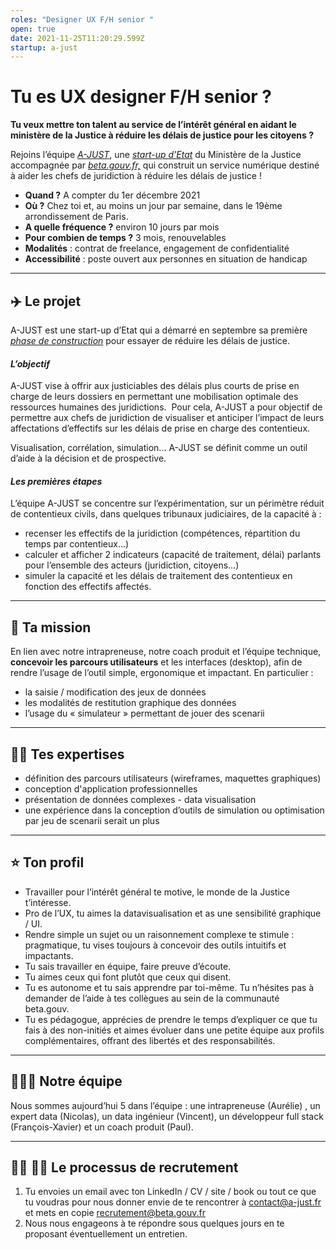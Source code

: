 ```yaml
---
roles: "Designer UX F/H senior "
open: true
date: 2021-11-25T11:20:29.599Z
startup: a-just
---
```

# **Tu es UX designer F/H senior ?**

**Tu veux mettre ton talent au service de l’intérêt général en aidant le ministère de la Justice à réduire les délais de justice pour les citoyens ?**

Rejoins l’équipe *[A-JUST](https://beta.gouv.fr/startups/a-just.html "https\://beta.gouv.fr/startups/a-just.html")*, une *[start-up d’Etat](https://beta.gouv.fr/approche/ "https\://beta.gouv.fr/approche/")* du Ministère de la Justice accompagnée par *[beta.gouv.fr,](https://beta.gouv.fr/ "https\://beta.gouv.fr/")* qui construit un service numérique destiné à aider les chefs de juridiction à réduire les délais de justice !

* **Quand ?** A compter du 1er décembre 2021
* **Où ?** Chez toi et, au moins un jour par semaine, dans le 19ème arrondissement de Paris.
* **A quelle fréquence ?** environ 10 jours par mois
* **Pour combien de temps ?** 3 mois, renouvelables
* **Modalités** : contrat de freelance, engagement de confidentialité
* **Accessibilité** : poste ouvert aux personnes en situation de handicap

- - -

## ✈️ **Le projet**

A-JUST est une start-up d’Etat qui a démarré en septembre sa première *[phase de construction](https://beta.gouv.fr/approche/construction "https\://beta.gouv.fr/approche/construction")* pour essayer de réduire les délais de justice.

#### *L’objectif*

A-JUST vise à offrir aux justiciables des délais plus courts de prise en charge de leurs dossiers en permettant une mobilisation optimale des ressources humaines des juridictions. 
Pour cela, A-JUST a pour objectif de permettre aux chefs de juridiction de visualiser et anticiper l’impact de leurs affectations d’effectifs sur les délais de prise en charge des contentieux.

Visualisation, corrélation, simulation... A-JUST se définit comme un outil  d’aide à la décision et de prospective.

#### ***Les premières étapes***

L’équipe A-JUST se concentre sur l’expérimentation, sur un périmètre réduit de contentieux civils, dans quelques tribunaux judiciaires, de la capacité à :

* recenser les effectifs de la juridiction (compétences, répartition du temps par contentieux...)
* calculer et afficher 2 indicateurs (capacité de traitement, délai) parlants pour l’ensemble des acteurs (juridiction, citoyens...)
* simuler la capacité et les délais de traitement des contentieux en fonction des effectifs affectés.

- - -

## 🎯 **Ta mission**

En lien avec notre intrapreneuse, notre coach produit et l’équipe technique, **concevoir les parcours utilisateurs** et les interfaces (desktop), afin de rendre l’usage de l’outil simple, ergonomique et impactant. En particulier :

* la saisie / modification des jeux de données 
* les modalités de restitution graphique des données 
* l’usage du « simulateur » permettant de jouer des scenarii

- - -

## 🧙‍♂️ **Tes expertises**

* définition des parcours utilisateurs (wireframes, maquettes graphiques)
* conception d'application professionnelles
* présentation de données complexes - data visualisation
* une expérience dans la conception d’outils de simulation ou optimisation par jeu de scenarii serait un plus

- - -

## ⭐ **Ton profil**

* Travailler pour l’intérêt général te motive, le monde de la Justice t’intéresse.
* Pro de l’UX, tu aimes la datavisualisation et as une sensibilité graphique / UI.
* Rendre simple un sujet ou un raisonnement complexe te stimule : pragmatique, tu vises toujours à concevoir des outils intuitifs et impactants.
* Tu sais travailler en équipe, faire preuve d’écoute. 
* Tu aimes ceux qui font plutôt que ceux qui disent.
* Tu es autonome et tu sais apprendre par toi-même. Tu n’hésites pas à demander de l’aide à tes collègues au sein de la communauté beta.gouv.
* Tu es pédagogue, apprécies de prendre le temps d’expliquer ce que tu fais à des non-initiés et aimes évoluer dans une petite équipe aux profils complémentaires, offrant des libertés et des responsabilités. 

- - -

## 👨‍🦱👱‍ **Notre équipe**

Nous sommes aujourd’hui 5 dans l’équipe : une intrapreneuse (Aurélie) , un expert data (Nicolas), un data ingénieur (Vincent), un développeur full stack (François-Xavier) et un coach produit (Paul).

- - -

## 🙋‍♀️ 🙋‍♂️ **Le processus de recrutement**

1. Tu envoies un email avec ton LinkedIn / CV / site / book ou tout ce que tu voudras pour nous donner envie de te rencontrer à contact@a-just.fr et mets en copie recrutement@beta.gouv.fr
2. Nous nous engageons à te répondre sous quelques jours en te proposant éventuellement un entretien. 

<!--EndFragment-->